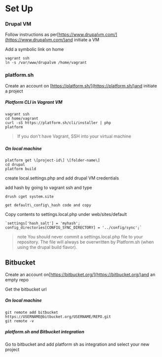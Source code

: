# Set Up

### Drupal VM

Follow instructions as per[https://www.drupalvm.com/](https://www.drupalvm.com/)and initiate a VM

Add a symbolic link on home

```
vagrant ssh
ln -s /var/www/drupalvm /home/vagrant
```

### platform.sh

Create an account on [https://platform.sh/](https://platform.sh/)and initiate a project

##### Platform CLI in Vagrant VM

```
vagrant ssh
cd home/vagrant
curl -sS https://platform.sh/cli/installer | php
platform
```

> If you don't have Vagrant, SSH into your virtual machine

### 

##### On local machine

```
platform get \[project-id\] \[folder-name\]
cd drupal
platform build
```

create local.settings.php and add drupal VM credentials

add hash by going to vagrant ssh and type

```
drush cget system.site

get default\_config\_hash code and copy
```

Copy contents to settings.local.php under web/sites/default

    `settings['hash_salt'] = 'myhash';        
    config_directories[CONFIG_SYNC_DIRECTORY] = '../config/sync';` 

> note You should never commit a settings.local.php file to your repository. The file will always be overwritten by Platform.sh \(when using the drupal build flavor\).



## Bitbucket

Create an account on[https://bitbucket.org/](https://bitbucket.org/)and an empty repo

Get the bitbucket url

##### On local machine

```
git remote add bitbucket https://USERNAME@bitbucket.org/USERNAME/REPO.git
git remote -v
```

##### platform.sh and Bitbucket integration

Go to bitbucket and add platform sh as integration and select your new project

